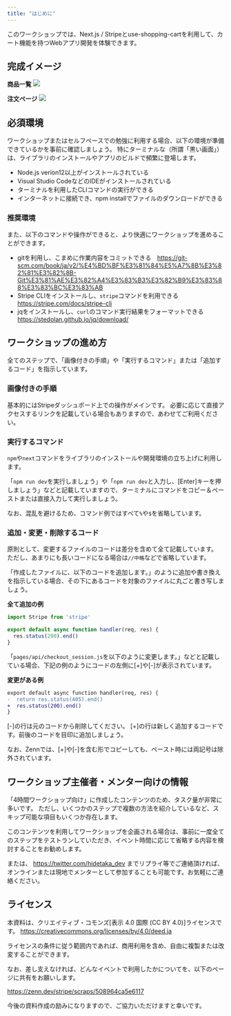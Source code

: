```yaml
---
title: "はじめに"
---
```


このワークショップでは、Next.js / Stripeとuse-shopping-cartを利用して、カート機能を持つWebアプリ開発を体験できます。

## 完成イメージ

**商品一覧**
![](https://storage.googleapis.com/zenn-user-upload/82b3c8adce61-20220420.png)

**注文ページ**
![](https://storage.googleapis.com/zenn-user-upload/a7b07fb2cf1c-20220420.png)

## 必須環境

ワークショップまたはセルフペースでの勉強に利用する場合、以下の環境が準備できているかを事前に確認しましょう。
特にターミナルな（所謂「黒い画面」）は、ライブラリのインストールやアプリのビルドで頻繁に登場します。

- Node.js verion12以上がインストールされている
- Visual Studio CodeなどのIDEがインストールされている
- ターミナルを利用したCLIコマンドの実行ができる
- インターネットに接続でき、npm installでファイルのダウンロードができる

### 推奨環境

また、以下のコマンドや操作ができると、より快適にワークショップを進めることができます。

- gitを利用し、こまめに作業内容をコミットできる　https://git-scm.com/book/ja/v2/%E4%BD%BF%E3%81%84%E5%A7%8B%E3%82%81%E3%82%8B-Git%E3%81%AE%E3%82%A4%E3%83%B3%E3%82%B9%E3%83%88%E3%83%BC%E3%83%AB
- Stripe CLIをインストールし、`stripe`コマンドを利用できる https://stripe.com/docs/stripe-cli
- jqをインストールし、`curl`のコマンド実行結果をフォーマットできる https://stedolan.github.io/jq/download/


## ワークショップの進め方

全てのステップで、「画像付きの手順」や「実行するコマンド」または「追加するコード」を指示しています。

### 画像付きの手順

基本的にはStripeダッシュボード上での操作がメインです。
必要に応じて直接アクセスするリンクを記載している場合もありますので、あわせてご利用ください。

### 実行するコマンド

`npm`や`next`コマンドをライブラリのインストールや開発環境の立ち上げに利用します。

「`npm run dev`を実行しましょう」や「`npm run dev`と入力し、[Enter]キーを押しましょう」などと記載していますので、ターミナルにコマンドをコピー＆ペーストまたは直接入力して実行しましょう。

なお、混乱を避けるため、コマンド例ではすべて`%`や`$`を省略しています。

### 追加・変更・削除するコード

原則として、変更するファイルのコードは差分を含めて全て記載しています。
ただし、あまりにも長いコードになる場合は`//中略`などで省略しています。

「作成したファイルに、以下のコードを追加します。」のように追加や書き換えを指示している場合、その下にあるコードを対象のファイルに丸ごと書き写しましょう。

**全て追加の例**
```js
import Stripe from 'stripe'

export default async function handler(req, res) {
  res.status(200).end()
}  
```

「`pages/api/checkout_session.js`を以下のように変更します。」などと記載している場合、下記の例のようにコードの左側に[+]や[-]が表示されています。

**変更がある例**
```diff js
export default async function handler(req, res) {
-  return res.status(405).end()
+  res.status(200).end()
}  
```

[-]の行は元のコードから削除してください。
[+]の行は新しく追加するコードです。前後のコードを目印に追加しましょう。

なお、Zennでは、[+]や[-]を含む形でコピーしても、ペースト時には両記号は除外されています。

## ワークショップ主催者・メンター向けの情報

「4時間ワークショップ向け」に作成したコンテンツのため、タスク量が非常に多いです。
ただし、いくつかのステップで複数の方法を紹介しているなど、スキップ可能な項目もいくつか存在します。

このコンテンツを利用してワークショップを企画される場合は、事前に一度全てのステップをテストランしていただき、イベント時間に応じて省略する内容を検討することをお勧めします。

または、 https://twitter.com/hidetaka_dev までリプライ等でご連絡頂ければ、オンラインまたは現地でメンターとして参加することも可能です。お気軽にご連絡ください。

## ライセンス

本資料は、クリエイティブ・コモンズ[表示 4.0 国際 (CC BY 4.0)]ライセンスです。
https://creativecommons.org/licenses/by/4.0/deed.ja

ライセンスの条件に従う範囲内であれば、商用利用を含め、自由に複製または改変することができます。

なお、差し支えなければ、どんなイベントで利用したかについてを、以下のページに共有をお願いします。

https://zenn.dev/stripe/scraps/508964ca5e6117

今後の資料作成の励みになりますので、ご協力いただけますと幸いです。
